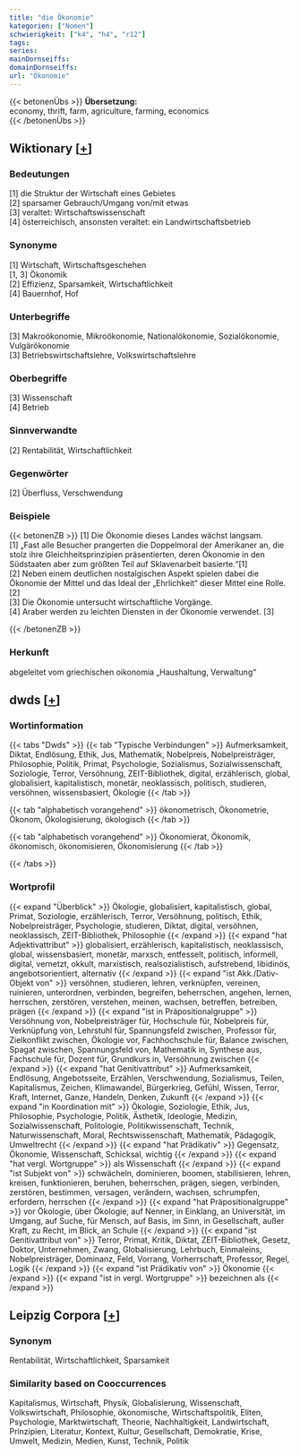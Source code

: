 ```yaml
---
title: "die Ökonomie"
kategorien: ["Nomen"]
schwierigkeit: ["k4", "h4", "r12"]
tags:
series:
mainDornseiffs:
domainDornseiffs:
url: "Ökonomie"
---
```


{{< betonenÜbs >}}
**Übersetzung:**  
economy, thrift, farm, agriculture, farming, economics  
{{< /betonenÜbs >}}

## Wiktionary [[+](https://de.wiktionary.org/wiki/Ökonomie)]

### Bedeutungen
[1] die Struktur der Wirtschaft eines Gebietes  
[2] sparsamer Gebrauch/Umgang von/mit etwas  
[3] veraltet: Wirtschaftswissenschaft  
[4] österreichisch, ansonsten veraltet: ein Landwirtschaftsbetrieb  

### Synonyme
[1] Wirtschaft, Wirtschaftsgeschehen  
[1, 3] Ökonomik  
[2] Effizienz, Sparsamkeit, Wirtschaftlichkeit  
[4] Bauernhof, Hof  

### Unterbegriffe
[3] Makroökonomie, Mikroökonomie, Nationalökonomie, Sozialökonomie, Vulgärökonomie  
[3] Betriebswirtschaftslehre, Volkswirtschaftslehre  

### Oberbegriffe
[3] Wissenschaft  
[4] Betrieb  

### Sinnverwandte
[2] Rentabilität, Wirtschaftlichkeit  

### Gegenwörter
[2] Überfluss, Verschwendung  

### Beispiele
{{< betonenZB >}}
[1] Die Ökonomie dieses Landes wächst langsam.  
[1] „Fast alle Besucher prangerten die Doppelmoral der Amerikaner an, die stolz ihre Gleichheitsprinzipien präsentierten, deren Ökonomie in den Südstaaten aber zum größten Teil auf Sklavenarbeit basierte.“[1]  
[2] Neben einem deutlichen nostalgischen Aspekt spielen dabei die Ökonomie der Mittel und das Ideal der „Ehrlichkeit“ dieser Mittel eine Rolle.[2]  
[3] Die Ökonomie untersucht wirtschaftliche Vorgänge.  
[4] Araber werden zu leichten Diensten in der Ökonomie verwendet. [3]  

{{< /betonenZB >}}
### Herkunft
abgeleitet vom griechischen oikonomia „Haushaltung, Verwaltung“  



## dwds [[+](https://www.dwds.de/wb/Ökonomie)]

### Wortinformation
{{< tabs "Dwds" >}}
{{< tab "Typische Verbindungen" >}}
Aufmerksamkeit, Diktat, Endlösung, Ethik, Jus, Mathematik, Nobelpreis, Nobelpreisträger, Philosophie, Politik, Primat, Psychologie, Sozialismus, Sozialwissenschaft, Soziologie, Terror, Versöhnung, ZEIT-Bibliothek, digital, erzählerisch, global, globalisiert, kapitalistisch, monetär, neoklassisch, politisch, studieren, versöhnen, wissensbasiert, Ökologie
{{< /tab >}}

{{< tab "alphabetisch vorangehend" >}}
ökonometrisch, Ökonometrie, Ökonom, Ökologisierung, ökologisch
{{< /tab >}}

{{< tab "alphabetisch vorangehend" >}}
Ökonomierat, Ökonomik, ökonomisch, ökonomisieren, Ökonomisierung
{{< /tab >}}

{{< /tabs >}}

### Wortprofil
{{< expand "Überblick" >}} Ökologie, globalisiert, kapitalistisch, global, Primat, Soziologie, erzählerisch, Terror, Versöhnung, politisch, Ethik, Nobelpreisträger, Psychologie, studieren, Diktat, digital, versöhnen, neoklassisch, ZEIT-Bibliothek, Philosophie {{< /expand >}}
{{< expand "hat Adjektivattribut" >}} globalisiert, erzählerisch, kapitalistisch, neoklassisch, global, wissensbasiert, monetär, marxsch, entfesselt, politisch, informell, digital, vernetzt, okkult, marxistisch, realsozialistisch, aufstrebend, libidinös, angebotsorientiert, alternativ {{< /expand >}}
{{< expand "ist Akk./Dativ-Objekt von" >}} versöhnen, studieren, lehren, verknüpfen, vereinen, ruinieren, unterordnen, verbinden, begreifen, beherrschen, angehen, lernen, herrschen, zerstören, verstehen, meinen, wachsen, betreffen, betreiben, prägen {{< /expand >}}
{{< expand "ist in Präpositionalgruppe" >}} Versöhnung von, Nobelpreisträger für, Hochschule für, Nobelpreis für, Verknüpfung von, Lehrstuhl für, Spannungsfeld zwischen, Professor für, Zielkonflikt zwischen, Ökologie vor, Fachhochschule für, Balance zwischen, Spagat zwischen, Spannungsfeld von, Mathematik in, Synthese aus, Fachschule für, Dozent für, Grundkurs in, Versöhnung zwischen {{< /expand >}}
{{< expand "hat Genitivattribut" >}} Aufmerksamkeit, Endlösung, Angebotsseite, Erzählen, Verschwendung, Sozialismus, Teilen, Kapitalismus, Zeichen, Klimawandel, Bürgerkrieg, Gefühl, Wissen, Terror, Kraft, Internet, Ganze, Handeln, Denken, Zukunft {{< /expand >}}
{{< expand "in Koordination mit" >}} Ökologie, Soziologie, Ethik, Jus, Philosophie, Psychologie, Politik, Ästhetik, Ideologie, Medizin, Sozialwissenschaft, Politologie, Politikwissenschaft, Technik, Naturwissenschaft, Moral, Rechtswissenschaft, Mathematik, Pädagogik, Umweltrecht {{< /expand >}}
{{< expand "hat Prädikativ" >}} Gegensatz, Ökonomie, Wissenschaft, Schicksal, wichtig {{< /expand >}}
{{< expand "hat vergl. Wortgruppe" >}} als Wissenschaft {{< /expand >}}
{{< expand "ist Subjekt von" >}} schwächeln, dominieren, boomen, stabilisieren, lehren, kreisen, funktionieren, beruhen, beherrschen, prägen, siegen, verbinden, zerstören, bestimmen, versagen, verändern, wachsen, schrumpfen, erfordern, herrschen {{< /expand >}}
{{< expand "hat Präpositionalgruppe" >}} vor Ökologie, über Ökologie, auf Nenner, in Einklang, an Universität, im Umgang, auf Suche, für Mensch, auf Basis, im Sinn, in Gesellschaft, außer Kraft, zu Recht, im Blick, an Schule {{< /expand >}}
{{< expand "ist Genitivattribut von" >}} Terror, Primat, Kritik, Diktat, ZEIT-Bibliothek, Gesetz, Doktor, Unternehmen, Zwang, Globalisierung, Lehrbuch, Einmaleins, Nobelpreisträger, Dominanz, Feld, Vorrang, Vorherrschaft, Professor, Regel, Logik {{< /expand >}}
{{< expand "ist Prädikativ von" >}} Ökonomie {{< /expand >}}
{{< expand "ist in vergl. Wortgruppe" >}} bezeichnen als {{< /expand >}}

## Leipzig Corpora [[+](https://corpora.uni-leipzig.de/en/res?word=Ökonomie&corpusId=deu_newscrawl-public_2018)]


### Synonym
Rentabilität, Wirtschaftlichkeit, Sparsamkeit


### Similarity based on Cooccurrences
Kapitalismus, Wirtschaft, Physik, Globalisierung, Wissenschaft, Volkswirtschaft, Philosophie, ökonomische, Wirtschaftspolitik, Eliten, Psychologie, Marktwirtschaft, Theorie, Nachhaltigkeit, Landwirtschaft, Prinzipien, Literatur, Kontext, Kultur, Gesellschaft, Demokratie, Krise, Umwelt, Medizin, Medien, Kunst, Technik, Politik

